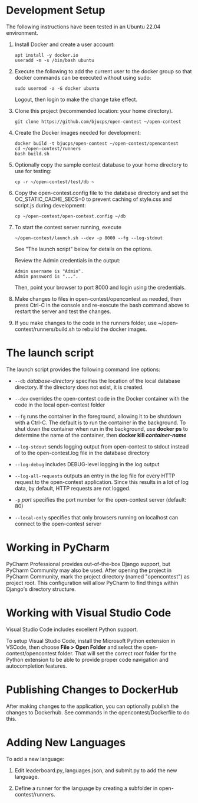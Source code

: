 # Development Setup

The following instructions have been tested in an Ubuntu 22.04 environment.

1. Install Docker and create a user account:
   ```
   apt install -y docker.io
   useradd -m -s /bin/bash ubuntu
   ```

1. Execute the following to add the current user to the docker group
   so that docker commands can be executed without using sudo:
   ```
   sudo usermod -a -G docker ubuntu
   ```
   Logout, then login to make the change take effect.

1. Clone this project (recommended location: your home directory).
   ```
   git clone https://github.com/bjucps/open-contest ~/open-contest
   ```

1. Create the Docker images needed for development:
   ```
   docker build -t bjucps/open-contest ~/open-contest/opencontest
   cd ~/open-contest/runners
   bash build.sh
   ```

1. Optionally copy the sample contest database to your home directory
   to use for testing:
   ```
   cp -r ~/open-contest/test/db ~
   ```

1. Copy the open-contest.config file to the database directory and set
   the OC_STATIC_CACHE_SECS=0 to prevent caching of style.css and script.js
   during development:
   ```
   cp ~/open-contest/open-contest.config ~/db
   ```

1. To start the contest server running, execute
   ```
   ~/open-contest/launch.sh --dev -p 8000 --fg --log-stdout 
   ```
   See "The launch script" below for details on the options.

   Review the Admin credentials in the output:
   ```
   Admin username is "Admin".
   Admin password is "...".
   ```
   Then, point your browser to port 8000 and login using the credentials. 

1. Make changes to files in open-contest/opencontest as needed, then press
   Ctrl-C in the console and re-execute the bash command above to restart the
   server and test the changes.

1. If you make changes to the code in the runners folder, use ~/open-contest/runners/build.sh
   to rebuild the docker images.
   
# The launch script

The launch script provides the following command line options:

* `--db` *database-directory* specifies the location of the local database directory.
   If the directory does not exist, it is created.

* `--dev` overrides the open-contest code in the Docker container with the code in the
  local open-contest folder

* `--fg` runs the container in the foreground, allowing it to be shutdown with a Ctrl-C.
  The default is to run the container in the background. To shut down the container
  when run in the background, use **docker ps** to determine the name of the container, 
  then **docker kill *container-name***

* `--log-stdout` sends logging output from open-contest to stdout instead of to
  the open-contest.log file in the database directory

* `--log-debug` includes DEBUG-level logging in the log output

* `--log-all-requests` outputs an entry in the log file for every HTTP request to the
  open-contest application. Since this results in a lot of log data, by default, HTTP requests are not logged.

* `-p` *port* specifies the port number for the open-contest server (default: 80)

* `--local-only` specifies that only browsers running on localhost can connect to the open-contest server

# Working in PyCharm
PyCharm Professional provides out-of-the-box Django support, but PyCharm Community 
may also be used. After opening the project in PyCharm Community, mark the project
directory (named "opencontest") as project root. This configuration will allow
PyCharm to find things within Django's directory structure. 


# Working with Visual Studio Code

Visual Studio Code includes excellent Python support. 

To setup Visual Studio Code, install the Microsoft Python extension in VSCode, then choose
**File > Open Folder** and select the open-contest/opencontest folder. That will set the
correct root folder for the Python extension to be able to provide proper code navigation
and autocompletion features.

# Publishing Changes to DockerHub

After making changes to the application, you can
optionally publish the changes to Dockerhub. See commands in the opencontest/Dockerfile
to do this.

# Adding New Languages

To add a new language:

1. Edit leaderboard.py, languages.json, and submit.py to add the new language.

1. Define a runner for the language by creating a subfolder in open-contest/runners.
